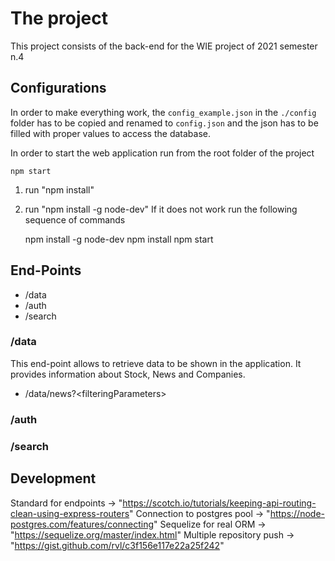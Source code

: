 # The project

This project consists of the back-end for the WIE project of 2021 semester n.4

## Configurations

In order to make everything work, the ```config_example.json``` in the ```./config``` folder has to be copied and renamed to ```config.json``` and the json has to be filled with proper values to access the database.

In order to start the web application run from the root folder of the project

    npm start

1. run "npm install"
2. run "npm install -g node-dev"
If it does not work run the following sequence of commands

    npm install -g node-dev
    npm install
    npm start

## End-Points

* /data
* /auth
* /search

### /data

This end-point allows to retrieve data to be shown in the application. It provides information about Stock, News and Companies.

* /data/news?\<filteringParameters>

### /auth

### /search

## Development

Standard for endpoints -> "https://scotch.io/tutorials/keeping-api-routing-clean-using-express-routers"
Connection to postgres pool -> "https://node-postgres.com/features/connecting"
Sequelize for real ORM -> "https://sequelize.org/master/index.html"
Multiple repository push -> "https://gist.github.com/rvl/c3f156e117e22a25f242"
